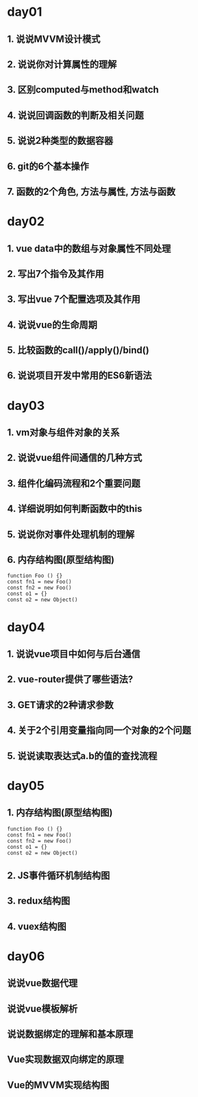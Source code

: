 # day01
## 1. 说说MVVM设计模式
## 2. 说说你对计算属性的理解
## 3. 区别computed与method和watch
## 4. 说说回调函数的判断及相关问题
## 5. 说说2种类型的数据容器
## 6. git的6个基本操作
## 7. 函数的2个角色, 方法与属性, 方法与函数

# day02
## 1. vue data中的数组与对象属性不同处理
## 2. 写出7个指令及其作用
## 3. 写出vue 7个配置选项及其作用
## 4. 说说vue的生命周期
## 5. 比较函数的call()/apply()/bind()
## 6. 说说项目开发中常用的ES6新语法

# day03
## 1. vm对象与组件对象的关系
## 2. 说说vue组件间通信的几种方式
## 3. 组件化编码流程和2个重要问题
## 4. 详细说明如何判断函数中的this
## 5. 说说你对事件处理机制的理解
## 6. 内存结构图(原型结构图)
    function Foo () {}
    const fn1 = new Foo()
    const fn2 = new Foo()
    const o1 = {}
    const o2 = new Object()

# day04
## 1. 说说vue项目中如何与后台通信
## 2. vue-router提供了哪些语法?
## 3. GET请求的2种请求参数
## 4. 关于2个引用变量指向同一个对象的2个问题
## 5. 说说读取表达式a.b的值的查找流程

# day05
## 1. 内存结构图(原型结构图)
    function Foo () {}
    const fn1 = new Foo()
    const fn2 = new Foo()
    const o1 = {}
    const o2 = new Object()
## 2. JS事件循环机制结构图
## 3. redux结构图
## 4. vuex结构图


# day06
## 说说vue数据代理
## 说说vue模板解析
## 说说数据绑定的理解和基本原理
## Vue实现数据双向绑定的原理
## Vue的MVVM实现结构图




